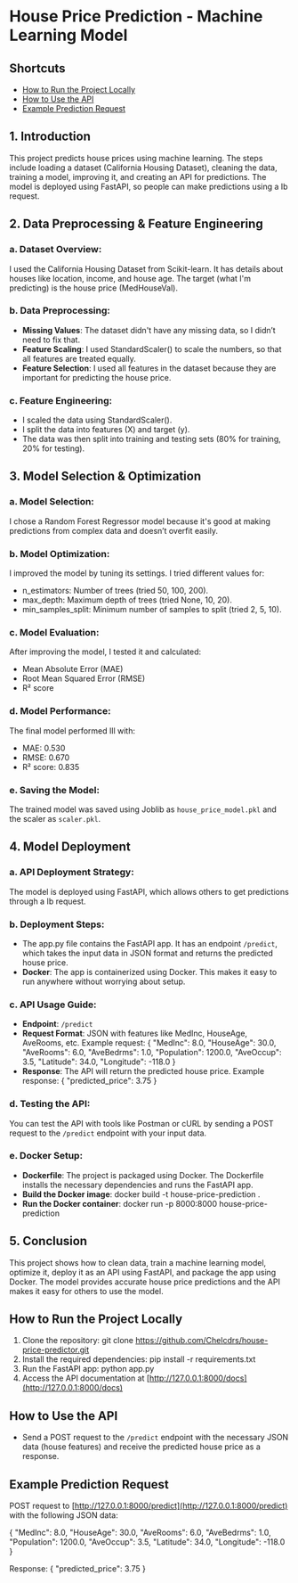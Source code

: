 # House Price Prediction - Machine Learning Model

## Shortcuts
- [How to Run the Project Locally](#how-to-run-the-project-locally)
- [How to Use the API](#how-to-use-the-api)
- [Example Prediction Request](#example-prediction-request)

## 1. Introduction
This project predicts house prices using machine learning. The steps include loading a dataset (California Housing Dataset), cleaning the data, training a model, improving it, and creating an API for predictions. The model is deployed using FastAPI, so people can make predictions using a Ib request.

## 2. Data Preprocessing & Feature Engineering

### a. Dataset Overview:
I used the California Housing Dataset from Scikit-learn. It has details about houses like location, income, and house age.
The target (what I'm predicting) is the house price (MedHouseVal).

### b. Data Preprocessing:
- **Missing Values**: The dataset didn't have any missing data, so I didn’t need to fix that.
- **Feature Scaling**: I used StandardScaler() to scale the numbers, so that all features are treated equally.
- **Feature Selection**: I used all features in the dataset because they are important for predicting the house price.

### c. Feature Engineering:
- I scaled the data using StandardScaler().
- I split the data into features (X) and target (y).
- The data was then split into training and testing sets (80% for training, 20% for testing).

## 3. Model Selection & Optimization

### a. Model Selection:
I chose a Random Forest Regressor model because it's good at making predictions from complex data and doesn’t overfit easily.

### b. Model Optimization:
I improved the model by tuning its settings. I tried different values for:
- n_estimators: Number of trees (tried 50, 100, 200).
- max_depth: Maximum depth of trees (tried None, 10, 20).
- min_samples_split: Minimum number of samples to split (tried 2, 5, 10).

### c. Model Evaluation:
After improving the model, I tested it and calculated:
- Mean Absolute Error (MAE)
- Root Mean Squared Error (RMSE)
- R² score

### d. Model Performance:
The final model performed Ill with:
- MAE: 0.530
- RMSE: 0.670
- R² score: 0.835

### e. Saving the Model:
The trained model was saved using Joblib as `house_price_model.pkl` and the scaler as `scaler.pkl`.

## 4. Model Deployment

### a. API Deployment Strategy:
The model is deployed using FastAPI, which allows others to get predictions through a Ib request.

### b. Deployment Steps:
- The app.py file contains the FastAPI app. It has an endpoint `/predict`, which takes the input data in JSON format and returns the predicted house price.
- **Docker**: The app is containerized using Docker. This makes it easy to run anywhere without worrying about setup.

### c. API Usage Guide:
- **Endpoint**: `/predict`
- **Request Format**: JSON with features like MedInc, HouseAge, AveRooms, etc. Example request:
  {
    "MedInc": 8.0,
    "HouseAge": 30.0,
    "AveRooms": 6.0,
    "AveBedrms": 1.0,
    "Population": 1200.0,
    "AveOccup": 3.5,
    "Latitude": 34.0,
    "Longitude": -118.0
  }
- **Response**: The API will return the predicted house price. Example response:
  {
      "predicted_price": 3.75
  }

### d. Testing the API:
You can test the API with tools like Postman or cURL by sending a POST request to the `/predict` endpoint with your input data.

### e. Docker Setup:
- **Dockerfile**: The project is packaged using Docker. The Dockerfile installs the necessary dependencies and runs the FastAPI app.
- **Build the Docker image**: docker build -t house-price-prediction .
- **Run the Docker container**: docker run -p 8000:8000 house-price-prediction

## 5. Conclusion
This project shows how to clean data, train a machine learning model, optimize it, deploy it as an API using FastAPI, and package the app using Docker. The model provides accurate house price predictions and the API makes it easy for others to use the model.

## How to Run the Project Locally
1. Clone the repository:
   git clone https://github.com/Chelcdrs/house-price-predictor.git
2. Install the required dependencies:
   pip install -r requirements.txt
3. Run the FastAPI app:
   python app.py
4. Access the API documentation at [http://127.0.0.1:8000/docs](http://127.0.0.1:8000/docs)

## How to Use the API
- Send a POST request to the `/predict` endpoint with the necessary JSON data (house features) and receive the predicted house price as a response.

## Example Prediction Request
POST request to [http://127.0.0.1:8000/predict](http://127.0.0.1:8000/predict) with the following JSON data:

{
  "MedInc": 8.0,
  "HouseAge": 30.0,
  "AveRooms": 6.0,
  "AveBedrms": 1.0,
  "Population": 1200.0,
  "AveOccup": 3.5,
  "Latitude": 34.0,
  "Longitude": -118.0
}

Response:
{
    "predicted_price": 3.75
}
